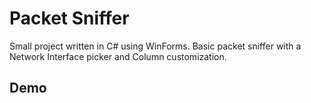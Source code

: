 # Packet Sniffer
Small project written in C# using WinForms. Basic packet sniffer with a Network Interface picker and Column customization.

## Demo